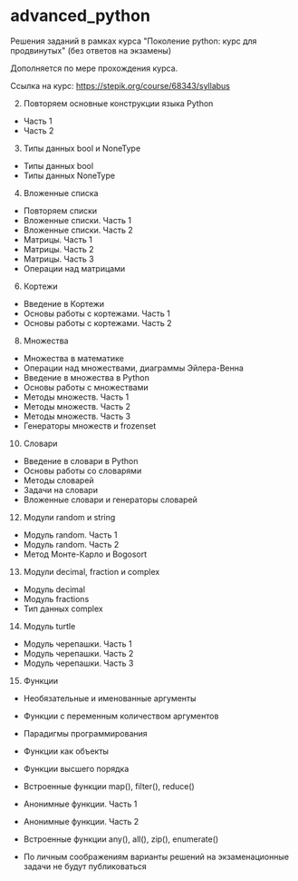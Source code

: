 # advanced_python
Решения заданий в рамках курса "Поколение python: курс для продвинутых" (без ответов на экзамены)

Дополняется по мере прохождения курса.

Ссылка на курс: https://stepik.org/course/68343/syllabus

2. Повторяем основные конструкции языка Python
- Часть 1
- Часть 2

3. Типы данных bool и NoneType
- Типы данных bool
- Типы данных NoneType

4. Вложенные списка
- Повторяем списки
- Вложенные списки. Часть 1
- Вложенные списки. Часть 2
- Матрицы. Часть 1
- Матрицы. Часть 2
- Матрицы. Часть 3
- Операции над матрицами

6. Кортежи
- Введение в Кортежи
- Основы работы с кортежами. Часть 1
- Основы работы с кортежами. Часть 2

8. Множества
- Множества в математике
- Операции над множествами, диаграммы Эйлера-Венна
- Введение в множества в Python
- Основы работы с множествами
- Методы множеств. Часть 1
- Методы множеств. Часть 2
- Методы множеств. Часть 3
- Генераторы множеств и frozenset

10. Словари
- Введение в словари в Python
- Основы работы со словарями
- Методы словарей
- Задачи на словари
- Вложенные словари и генераторы словарей

12. Модули random и string
- Модуль random. Часть 1
- Модуль random. Часть 2
- Метод Монте-Карло и Bogosort

13. Модули decimal, fraction и complex
- Модуль decimal
- Модуль fractions
- Тип данных complex

14. Модуль turtle
- Модуль черепашки. Часть 1
- Модуль черепашки. Часть 2
- Модуль черепашки. Часть 3

15. Функции
- Необязательные и именованные аргументы
- Функции с переменным количеством аргументов
- Парадигмы программирования
- Функции как объекты
- Функции высшего порядка
- Встроенные функции map(), filter(), reduce()
- Анонимные функции. Часть 1
- Анонимные функции. Часть 2
- Встроенные функции any(), all(), zip(), enumerate()



- По личным соображениям варианты решений на экзаменационные задачи не будут публиковаться
